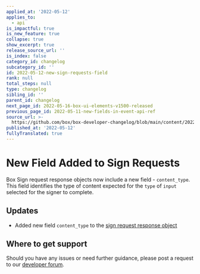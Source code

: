 ```yaml
---
applied_at: '2022-05-12'
applies_to:
  - api
is_impactful: true
is_new_feature: true
collapse: true
show_excerpt: true
release_source_url: ''
is_index: false
category_id: changelog
subcategory_id: ''
id: 2022-05-12-new-sign-requests-field
rank: null
total_steps: null
type: changelog
sibling_id: ''
parent_id: changelog
next_page_id: 2022-05-16-box-ui-elements-v1500-released
previous_page_id: 2022-05-11-new-fields-in-event-api-ref
source_url: >-
  https://github.com/box/box-developer-changelog/blob/main/content/2022/05-12-new-sign-requests-field.md
published_at: '2022-05-12'
fullyTranslated: true
---
```

# New Field Added to Sign Requests

Box Sign request response objects now include a new field - `content_type`. This field identifies the type of content expected for the `type` of `input` selected for the signer to complete.

<!-- more -->

## Updates

* Added new field `content_type` to the [sign request response object][2]

## Where to get support

Should you have any issues or need further guidance, please post a request to
our [developer forum][1].

[1]: https://support.box.com/hc/en-us/community/topics/360001932973-Platform-and-Developer-Forum

[2]: r://sign-request/#param-signers-inputs-content_type
